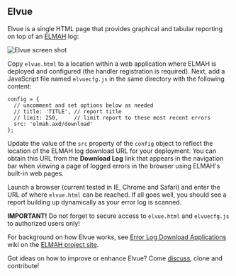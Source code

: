 Elvue
-----

Elvue is a single HTML page that provides graphical and tabular reporting on top of an [ELMAH][1] log:

![Elvue screen shot][2]

Copy `elvue.html` to a location within a web application where ELMAH is deployed and configured (the handler registration is required). Next, add a JavaScript file named `elvuecfg.js` in the same directory with the following content:

    config = {
      // uncomment and set options below as needed
      // title: 'TITLE', // report title
      // limit: 250,     // limit report to these most recent errors
      src: 'elmah.axd/download'
    };

Update the value of the `src` property of the `config` object to reflect the location of the ELMAH log download URL for your deployment. You can obtain this URL from the **Download Log** link that appears in the navigation bar when viewing a page of logged errors in the browser using ELMAH's built-in web pages.

Launch a browser (current tested in IE, Chrome and Safari) and enter the URL of where `elvue.html` can be reached. If all goes well, you should see a report building up dynamically as your error log is scanned.

**IMPORTANT!** Do not forget to secure access to `elvue.html` and `elvuecfg.js` to authorized users only!

For background on how Elvue works, see [Error Log Download Applications][3] wiki on the [ELMAH project site][4].

Got ideas on how to improve or enhance Elvue? Come [discuss][5], clone and contribute!


  [1]: http://elmah.googlecode.com/
  [2]: http://wiki.elmah.googlecode.com/hg/elvue.png
  [3]: http://code.google.com/p/elmah/wiki/ErrorLogDownloadApplications
  [4]: http://elmah.googlecode.com/
  [5]: http://groups.google.com/group/elmah-dev